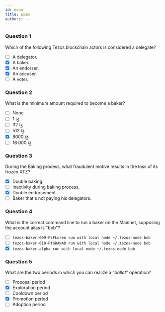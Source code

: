 ```yaml
---
id: exam
title: Exam
authors: --
---
```


### Question 1

Which of the following Tezos blockchain actors is considered a delegate?

- [ ] A delegator.
- [x] A baker.
- [x] An endorser.
- [x] An accuser.
- [ ] A voter.

### Question 2

What is the minimum amount required to become a baker?

- [ ] None
- [ ] 1 ꜩ
- [ ] 32 ꜩ
- [ ] 512 ꜩ
- [x] 8000 ꜩ
- [ ] 16 000 ꜩ

### Question 3

During the Baking process, what fraudulent motive results in the loss of its frozen XTZ? 

- [x] Double baking.
- [ ] Inactivity during baking process.
- [x] Double endorsement.
- [ ] Baker that's not paying his delegators.

### Question 4

What is the correct command line to run a baker on the Mainnet, supposing the account alias is "bob"?

- [ ] `tezos-baker-009-PsFLoren run with local node ~/.tezos-node bob`
- [ ] `tezos-baker-010-PtGRANAD run with local node ~/.tezos-node bob`
- [x] `tezos-baker-alpha run with local node ~/.tezos-node bob`

### Question 5

What are the two periods in which you can realize a "*ballot*" operation?

- [ ] Proposal period
- [x] Exploration period
- [ ] Cooldown period
- [x] Promotion period
- [ ] Adoption period
